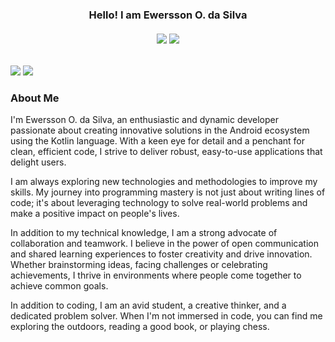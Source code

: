 <div align="center" style="display: inline_block">
  <h3> Hello! I am Ewersson O. da Silva </h3>
  <h4></h4>
</div>

<div align="center">
  <h6 align="center" style="display: inline_block">
    <img src="https://img.icons8.com/color/48/000000/java-coffee-cup-logo.png"/>
    <img src="https://img.icons8.com/color/48/000000/docker.png"/>
    
  </h6>
</div>

<div> 
  <a href="https://www.linkedin.com/in/ewersson-silva-4389b8240/" target="_blank"><img src="https://img.shields.io/badge/-LinkedIn-%230077B5?style=for-the-badge&logo=linkedin&logoColor=white"></a>
  <a href="https://www.instagram.com/sllv.olv_/" target="_blank"><img src="https://img.shields.io/badge/-Instagram-%23E4405F?style=for-the-badge&logo=instagram&logoColor=white"></a>
</div>


### About Me

I'm Ewersson O. da Silva, an enthusiastic and dynamic developer passionate about creating innovative solutions in the Android ecosystem using the Kotlin language. With a keen eye for detail and a penchant for clean, efficient code, I strive to deliver robust, easy-to-use applications that delight users.

I am always exploring new technologies and methodologies to improve my skills. My journey into programming mastery is not just about writing lines of code; it's about leveraging technology to solve real-world problems and make a positive impact on people's lives.

In addition to my technical knowledge, I am a strong advocate of collaboration and teamwork. I believe in the power of open communication and shared learning experiences to foster creativity and drive innovation. Whether brainstorming ideas, facing challenges or celebrating achievements, I thrive in environments where people come together to achieve common goals.

In addition to coding, I am an avid student, a creative thinker, and a dedicated problem solver. When I'm not immersed in code, you can find me exploring the outdoors, reading a good book, or playing chess.
